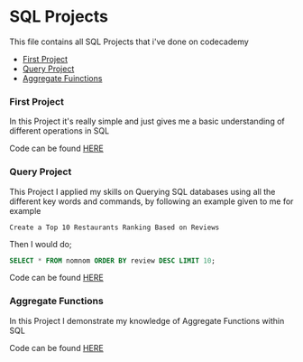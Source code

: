 # SQL Projects

This file contains all SQL Projects that i've done on codecademy

- [First Project](#first-project)
- [Query Project](#query-project)
- [Aggregate Fuinctions](#aggregate-functions)

### First Project

In this Project it's really simple and just gives me a basic understanding of different operations in SQL

Code can be found [HERE](https://github.com/KodeyThomas/BackendDev/tree/master/08-SQL/Projects/firstProject.sql)

### Query Project

This Project I applied my skills on Querying SQL databases using all the different key words and commands, by following an example given to me for example

```UTF-8
Create a Top 10 Restaurants Ranking Based on Reviews
```

Then I would do;

```sql
SELECT * FROM nomnom ORDER BY review DESC LIMIT 10;
```

Code can be found [HERE](https://github.com/KodeyThomas/BackendDev/tree/master/08-SQL/Projects/queryProject.sql)

### Aggregate Functions 

In this Project I demonstrate my knowledge of Aggregate Functions within SQL

Code can be found [HERE](https://github.com/KodeyThomas/BackendDev/tree/master/08-SQL/Projects/aggregateFunctions.sql)